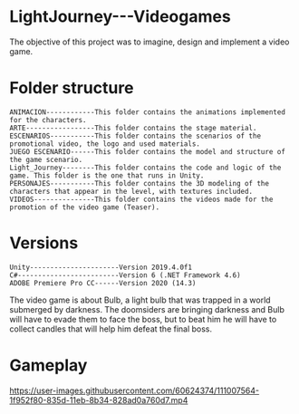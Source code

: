 # LightJourney---Videogames
The objective of this project was to imagine, design and implement a video game. 

# Folder structure
```
ANIMACION------------This folder contains the animations implemented for the characters.
ARTE-----------------This folder contains the stage material.
ESCENARIOS-----------This folder contains the scenarios of the promotional video, the logo and used materials.
JUEGO ESCENARIO------This folder contains the model and structure of the game scenario.
Light_Journey--------This folder contains the code and logic of the game. This folder is the one that runs in Unity. 
PERSONAJES-----------This folder contains the 3D modeling of the characters that appear in the level, with textures included. 
VIDEOS---------------This folder contains the videos made for the promotion of the video game (Teaser).
```

# Versions
```
Unity----------------------Version 2019.4.0f1
C#-------------------------Version 6 (.NET Framework 4.6)
ADOBE Premiere Pro CC------Version 2020 (14.3)
```

The video game is about Bulb, a light bulb that was trapped in a world submerged by darkness. The doomsiders are bringing darkness and Bulb will have to evade them to face the boss, but to beat him he will have to collect candles that will help him defeat the final boss.

# Gameplay

https://user-images.githubusercontent.com/60624374/111007564-1f952f80-835d-11eb-8b34-828ad0a760d7.mp4


